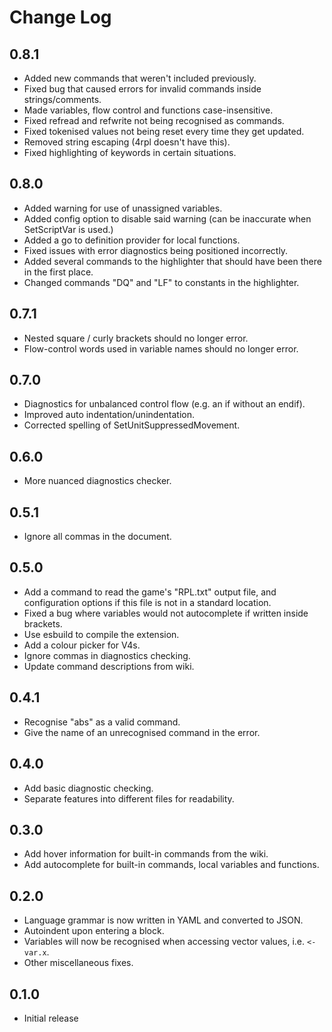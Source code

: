 # Change Log

## 0.8.1
- Added new commands that weren't included previously.
- Fixed bug that caused errors for invalid commands inside strings/comments.
- Made variables, flow control and functions case-insensitive.
- Fixed refread and refwrite not being recognised as commands.
- Fixed tokenised values not being reset every time they get updated.
- Removed string escaping (4rpl doesn't have this).
- Fixed highlighting of keywords in certain situations.

## 0.8.0
- Added warning for use of unassigned variables.
- Added config option to disable said warning (can be inaccurate when SetScriptVar is used.)
- Added a go to definition provider for local functions.
- Fixed issues with error diagnostics being positioned incorrectly.
- Added several commands to the highlighter that should have been there in the first place.
- Changed commands "DQ" and "LF" to constants in the highlighter.

## 0.7.1
- Nested square / curly brackets should no longer error.
- Flow-control words used in variable names should no longer error.

## 0.7.0
- Diagnostics for unbalanced control flow (e.g. an if without an endif).
- Improved auto indentation/unindentation.
- Corrected spelling of SetUnitSuppressedMovement.

## 0.6.0
- More nuanced diagnostics checker.

## 0.5.1
- Ignore all commas in the document.

## 0.5.0
- Add a command to read the game's "RPL.txt" output file, and configuration options if this file is not in a standard location.
- Fixed a bug where variables would not autocomplete if written inside brackets.
- Use esbuild to compile the extension.
- Add a colour picker for V4s.
- Ignore commas in diagnostics checking.
- Update command descriptions from wiki.

## 0.4.1
- Recognise "abs" as a valid command.
- Give the name of an unrecognised command in the error.

## 0.4.0
- Add basic diagnostic checking.
- Separate features into different files for readability.

## 0.3.0

- Add hover information for built-in commands from the wiki.
- Add autocomplete for built-in commands, local variables and functions.

## 0.2.0

- Language grammar is now written in YAML and converted to JSON.
- Autoindent upon entering a block.
- Variables will now be recognised when accessing vector values, i.e. `<-var.x`.
- Other miscellaneous fixes.

## 0.1.0

- Initial release